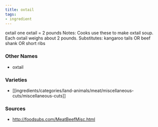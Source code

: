 ```yaml
---
title: oxtail
tags:
- ingredient
---
```

oxtail one oxtail = 2 pounds Notes: Cooks use these to make oxtail soup. Each oxtail weighs about 2 pounds. Substitutes: kangaroo tails OR beef shank OR short ribs

### Other Names

* oxtail

### Varieties

* [[ingredients/categories/land-animals/meat/miscellaneous-cuts/miscellaneous-cuts]]

### Sources
* http://foodsubs.com/MeatBeefMisc.html
